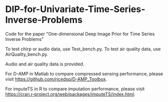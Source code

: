 # DIP-for-Univariate-Time-Series-Inverse-Problems
Code for the paper "One-dimensional Deep Image Prior for Time Series Inverse Problems"

To test chirp or audio data, use Test_bench.py. To test air quality data, use AirQuality_bench.py.

Audio and air quality data is provided.

For D-AMP in Matlab to compare compressed sensing performance, please visit https://github.com/ricedsp/D-AMP_Toolbox. 

For imputeTS in R to compare imputation performance, please visit https://cran.r-project.org/web/packages/imputeTS/index.html.
